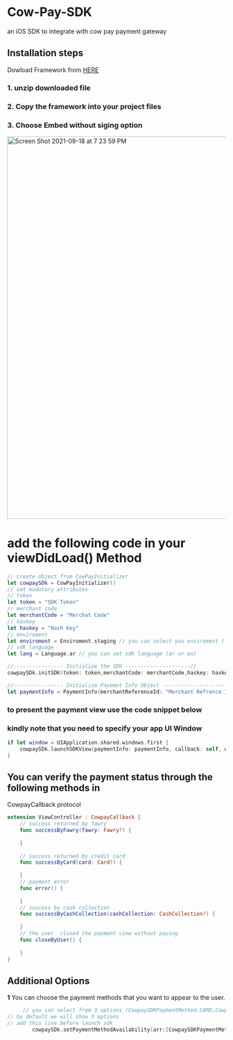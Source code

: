 # Cow-Pay-SDK
an iOS SDK to integrate with cow pay payment gateway
## Installation steps 
Dowload Framework from <a id="raw-url" href="https://github.com/cowpay-me/IOS-SDK/raw/master/Versions/1.0.4/1.0.4.zip">HERE</a>
### 1. unzip downloaded file
### 2. Copy the framework into your project files 
### 3. Choose Embed without siging option 
<img width="882" alt="Screen Shot 2021-09-18 at 7 23 59 PM" src="https://user-images.githubusercontent.com/23611381/133897529-3bd6c660-3dec-496b-95a2-c94fdf208953.png">

add the following code in your viewDidLoad() Method
=
```swift
// create object from CowPayInitializer
let cowpaySDk = CowPayInitializer()
// set madatory attributes
// token
let token = "SDK Token"
// merchant code
let merchantCode = "Merchat Code"
// haskey
let haskey = "Hash Key"
// enviroment
let enviroment = Enviroment.staging // you can select you enviroment (live or staging)
// sdk language
let lang = Language.ar // you can set sdk language (ar or en)

//---------------- Initialize the SDK ---------------------//
cowpaySDk.initSDK(token: token,merchantCode: merchantCode,haskey: haskey,enviroment: enviroment,with: lang)

//---------------- Initialize Payemnt Info Object ---------------------//
let paymentInfo = PaymentInfo(merchantReferenceId: "Merchant Refrence Id", customerMerchantProfileId: "customer Merchant Profile Id", amount: "amount", description: "description", customerName: "Customer Name", customerEmail: "customer Email", customerMobile: "Customer Mobile")
```
### to present the payment view use the code snippet below 
### kindly note that you need to specify your app UI Window 
```swift
if let window = UIApplication.shared.windows.first {
    cowpaySDk.launchSDKView(paymentInfo: paymentInfo, callback: self, window: window)
}
```
## You can verify the payment status through the following methods in 
CowpayCallback protocol 

```swift 
extension ViewController : CowpayCallback {
    // success returned by fawry
    func successByFawry(fawry: Fawry?) {
        
    }
    
    // success returned by credit card
    func successByCard(card: Card?) {
        
    }
    // payment error
    func error() {
        
    }
    // success by cash collection
    func successByCashCollection(cashCollection: CashCollection?) {
        
    }
    // the user  closed the payment view without paying
    func closeByUser() {
        
    }
}
```
## Additional Options


**1** You can choose the payment methods that you want to appear to the user.

```swift 
     // you can select from 3 options (CowpaySDKPaymentMethod.CARD,CowpaySDKPaymentMethod.FAWRY,CowpaySDKPaymentMethod.CASH_COLLECTION)
// by default we will show 3 options
// add this line before launch sdk   
        cowpaySDk.setPaymentMethodAvailability(arr:[CowpaySDKPaymentMethod.CARD,CowpaySDKPaymentMethod.FAWRY,CowpaySDKPaymentMethod.CASH_COLLECTION])
```
